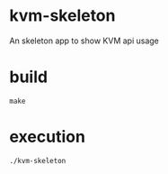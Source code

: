 # kvm-skeleton
An skeleton app to show KVM api usage

# build
```
make
```

# execution
```
./kvm-skeleton
```
